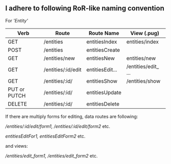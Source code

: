 ## I adhere to following RoR-like naming convention

For *'Entity'*

Verb | Route | Route Name | View (.pug)
-----|-------|------------|-----
GET  | /entities | entitiesIndex | entities/index
POST | /entities | entitiesCreate |
GET  | /entities/new | entitiesNew | entities/new
GET  | /entities/:id/edit | entitiesEdit... | /entities/edit_ ...
GET  | /entities/:id/ | entitiesShow | /entities/show
PUT or PUTCH | /entities/:id/ | entitiesUpdate |
DELETE | /entities/:id/ | entitiesDelete |


If there are multiply forms for editing, data routes are following:

*/entities/:id/edit/form1, /entities/:id/edit/form2* etc.

*entitiesEditFor1, entitiesEditForm2* etc.


and views:

*/entities/edit_form1, /entities/edit_form2*  etc.
